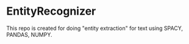 # EntityRecognizer

This repo is created for doing "entity extraction" for text using SPACY, PANDAS, NUMPY.
